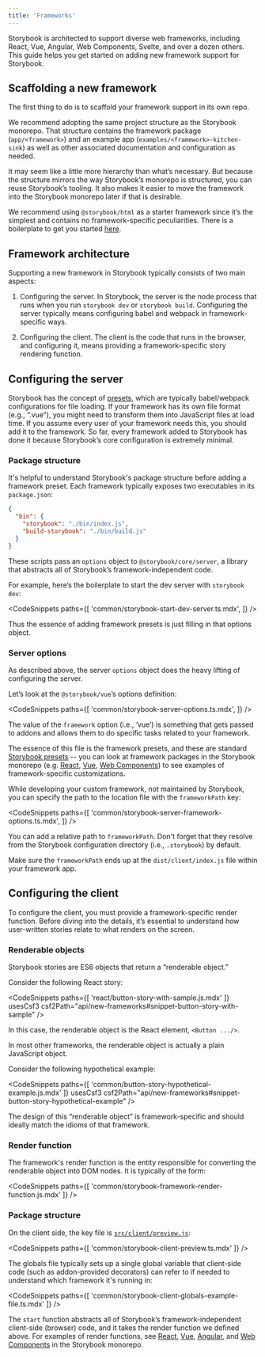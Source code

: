 ```yaml
---
title: 'Frameworks'
---
```


Storybook is architected to support diverse web frameworks, including React, Vue, Angular, Web Components, Svelte, and over a dozen others. This guide helps you get started on adding new framework support for Storybook.

## Scaffolding a new framework

The first thing to do is to scaffold your framework support in its own repo.

We recommend adopting the same project structure as the Storybook monorepo. That structure contains the framework package (`app/<framework>`) and an example app (`examples/<framework>-kitchen-sink`) as well as other associated documentation and configuration as needed.

It may seem like a little more hierarchy than what’s necessary. But because the structure mirrors the way Storybook’s monorepo is structured, you can reuse Storybook’s tooling. It also makes it easier to move the framework into the Storybook monorepo later if that is desirable.

We recommend using `@storybook/html` as a starter framework since it’s the simplest and contains no framework-specific peculiarities. There is a boilerplate to get you started [here](https://github.com/CodeByAlex/storybook-framework-boilerplate).

## Framework architecture

Supporting a new framework in Storybook typically consists of two main aspects:

1. Configuring the server. In Storybook, the server is the node process that runs when you run `storybook dev` or `storybook build`. Configuring the server typically means configuring babel and webpack in framework-specific ways.

2. Configuring the client. The client is the code that runs in the browser, and configuring it, means providing a framework-specific story rendering function.

## Configuring the server

Storybook has the concept of [presets](../addons/writing-presets.md), which are typically babel/webpack configurations for file loading. If your framework has its own file format (e.g., “.vue”), you might need to transform them into JavaScript files at load time. If you assume every user of your framework needs this, you should add it to the framework. So far, every framework added to Storybook has done it because Storybook’s core configuration is extremely minimal.

### Package structure

It's helpful to understand Storybook's package structure before adding a framework preset. Each framework typically exposes two executables in its `package.json`:

```json
{
  "bin": {
    "storybook": "./bin/index.js",
    "build-storybook": "./bin/build.js"
  }
}
```

These scripts pass an `options` object to `@storybook/core/server`, a library that abstracts all of Storybook’s framework-independent code.

For example, here’s the boilerplate to start the dev server with `storybook dev`:

<!-- prettier-ignore-start -->

<CodeSnippets
  paths={[
    'common/storybook-start-dev-server.ts.mdx',
  ]}
/>

<!-- prettier-ignore-end -->

Thus the essence of adding framework presets is just filling in that options object.

### Server options

As described above, the server `options` object does the heavy lifting of configuring the server.

Let’s look at the `@storybook/vue`’s options definition:

<!-- prettier-ignore-start -->

<CodeSnippets
  paths={[
    'common/storybook-server-options.ts.mdx',
  ]}
/>

<!-- prettier-ignore-end -->

The value of the `framework` option (i.e., ‘vue’) is something that gets passed to addons and allows them to do specific tasks related to your framework.

The essence of this file is the framework presets, and these are standard [Storybook presets](../addons/writing-presets.md) -- you can look at framework packages in the Storybook monorepo (e.g. [React](https://github.com/storybookjs/storybook/blob/main/app/react/src/server/options.ts), [Vue](https://github.com/storybookjs/storybook/blob/main/app/vue/src/server/options.ts), [Web Components](https://github.com/storybookjs/storybook/blob/main/app/web-components/src/server/options.ts)) to see examples of framework-specific customizations.

While developing your custom framework, not maintained by Storybook, you can specify the path to the location file with the `frameworkPath` key:

<!-- prettier-ignore-start -->

<CodeSnippets
  paths={[
    'common/storybook-server-framework-options.ts.mdx',
  ]}
/>

<!-- prettier-ignore-end -->

You can add a relative path to `frameworkPath`. Don't forget that they resolve from the Storybook configuration directory (i.e., `.storybook`) by default.

Make sure the `frameworkPath` ends up at the `dist/client/index.js` file within your framework app.

## Configuring the client

To configure the client, you must provide a framework-specific render function. Before diving into the details, it’s essential to understand how user-written stories relate to what renders on the screen.

### Renderable objects

Storybook stories are ES6 objects that return a “renderable object.”

Consider the following React story:

<!-- prettier-ignore-start -->

<CodeSnippets
  paths={[
    'react/button-story-with-sample.js.mdx'
  ]}
  usesCsf3
  csf2Path="api/new-frameworks#snippet-button-story-with-sample"
/>

<!-- prettier-ignore-end -->

In this case, the renderable object is the React element, `<Button .../>`.

In most other frameworks, the renderable object is actually a plain JavaScript object.

Consider the following hypothetical example:

<!-- prettier-ignore-start -->

<CodeSnippets
  paths={[
    'common/button-story-hypothetical-example.js.mdx'
  ]}
  usesCsf3
  csf2Path="api/new-frameworks#snippet-button-story-hypothetical-example"
/>

<!-- prettier-ignore-end -->

The design of this “renderable object” is framework-specific and should ideally match the idioms of that framework.

### Render function

The framework's render function is the entity responsible for converting the renderable object into DOM nodes. It is typically of the form:

<!-- prettier-ignore-start -->

<CodeSnippets
  paths={[
    'common/storybook-framework-render-function.js.mdx'
  ]}
/>

<!-- prettier-ignore-end -->

### Package structure

On the client side, the key file is [`src/client/preview.js`](../configure/overview.md#configure-story-rendering):

<!-- prettier-ignore-start -->

<CodeSnippets
  paths={[
    'common/storybook-client-preview.ts.mdx'
  ]}
/>

<!-- prettier-ignore-end -->

The globals file typically sets up a single global variable that client-side code (such as addon-provided decorators) can refer to if needed to understand which framework it's running in:

<!-- prettier-ignore-start -->

<CodeSnippets
  paths={[
    'common/storybook-client-globals-example-file.ts.mdx'
  ]}
/>

<!-- prettier-ignore-end -->

The `start` function abstracts all of Storybook’s framework-independent client-side (browser) code, and it takes the render function we defined above. For examples of render functions, see [React](https://github.com/storybookjs/storybook/blob/main/app/react/src/client/preview/render.tsx), [Vue](https://github.com/storybookjs/storybook/blob/main/app/vue/src/client/preview/render.ts), [Angular](https://github.com/storybookjs/storybook/blob/main/app/angular/src/client/preview/render.ts), and [Web Components](https://github.com/storybookjs/storybook/blob/main/app/web-components/src/client/preview/render.ts) in the Storybook monorepo.
